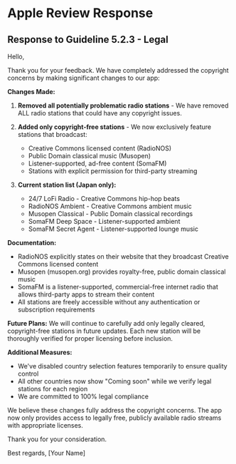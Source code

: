 # Apple Review Response

## Response to Guideline 5.2.3 - Legal

Hello,

Thank you for your feedback. We have completely addressed the copyright concerns by making significant changes to our app:

**Changes Made:**
1. **Removed all potentially problematic radio stations** - We have removed ALL radio stations that could have any copyright issues.

2. **Added only copyright-free stations** - We now exclusively feature stations that broadcast:
   - Creative Commons licensed content (RadioNOS)
   - Public Domain classical music (Musopen)
   - Listener-supported, ad-free content (SomaFM)
   - Stations with explicit permission for third-party streaming

3. **Current station list (Japan only):**
   - 24/7 LoFi Radio - Creative Commons hip-hop beats
   - RadioNOS Ambient - Creative Commons ambient music
   - Musopen Classical - Public Domain classical recordings
   - SomaFM Deep Space - Listener-supported ambient
   - SomaFM Secret Agent - Listener-supported lounge music

**Documentation:**
- RadioNOS explicitly states on their website that they broadcast Creative Commons licensed content
- Musopen (musopen.org) provides royalty-free, public domain classical music
- SomaFM is a listener-supported, commercial-free internet radio that allows third-party apps to stream their content
- All stations are freely accessible without any authentication or subscription requirements

**Future Plans:**
We will continue to carefully add only legally cleared, copyright-free stations in future updates. Each new station will be thoroughly verified for proper licensing before inclusion.

**Additional Measures:**
- We've disabled country selection features temporarily to ensure quality control
- All other countries now show "Coming soon" while we verify legal stations for each region
- We are committed to 100% legal compliance

We believe these changes fully address the copyright concerns. The app now only provides access to legally free, publicly available radio streams with appropriate licenses.

Thank you for your consideration.

Best regards,
[Your Name]